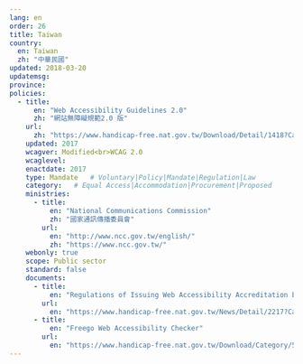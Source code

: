 ```yaml
---
lang: en
order: 26
title: Taiwan
country:
  en: Taiwan
  zh: "中華民國"
updated: 2018-03-20
updatemsg:
province:
policies:
  - title:
      en: "Web Accessibility Guidelines 2.0"
      zh: "網站無障礙規範2.0 版"
    url:
      zh: "https://www.handicap-free.nat.gov.tw/Download/Detail/1418?Category=28"
    updated: 2017
    wcagver: Modified<br>WCAG 2.0
    wcaglevel:
    enactdate: 2017
    type: Mandate   # Voluntary|Policy|Mandate|Regulation|Law
    category:   # Equal Access|Accommodation|Procurement|Proposed
    ministries:
      - title:
          en: "National Communications Commission"
          zh: "國家通訊傳播委員會"
        url:
          en: "http://www.ncc.gov.tw/english/"
          zh: "https://www.ncc.gov.tw/"
    webonly: true
    scope: Public sector
    standard: false
    documents:
      - title:
          en: "Regulations of Issuing Web Accessibility Accreditation badge for Website of  Governmental Agencies and Schools"
        url:
          en: "https://www.handicap-free.nat.gov.tw/News/Detail/2217?Category=43"
      - title:
          en: "Freego Web Accessibility Checker"
        url:
          en: "https://www.handicap-free.nat.gov.tw/Download/Category/52/1"
---
```

